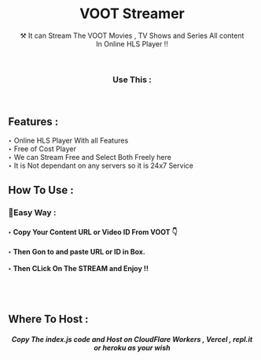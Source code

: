 <h1 align="center">VOOT Streamer</h1>

<p align="center">
  ⚒ It can Stream The VOOT Movies , TV Shows and Series All content <br />
  In Online HLS Player !!
</p>
<br />
<h3 align="center">Use This : </h3>
<br />
<h2>Features :</h2>

‣ Online HLS Player With all Features <br />
‣ Free of Cost Player<br />
‣ We can Stream Free and Select Both Freely here<br />
‣ It is Not dependant on any servers so it is 24x7 Service<br />

## How To Use :

<h3>🔐Easy Way :</h3>

<h4>
  ‣ Copy Your Content URL or Video ID From VOOT 👇 <br />
  <br />
  ‣ Then Gon to  and paste URL or ID in Box. <br />
  <br />
  ‣ Then CLick On The STREAM and Enjoy !! <br />
</h4>

<br />
<br />

<h2>Where To Host :</h2>

<h5 align="center">
  Copy The index.js code and Host on CloudFlare Workers , Vercel , repl.it or heroku as your wish <br />
</h5>
